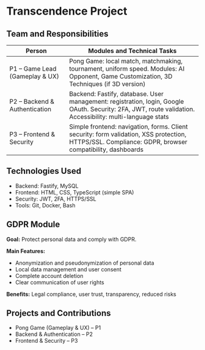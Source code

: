 # Transcendence Project

## Team and Responsibilities

| Person | Modules and Technical Tasks |
|--------|----------------------------|
| P1 – Game Lead (Gameplay & UX) | Pong Game: local match, matchmaking, tournament, uniform speed. Modules: AI Opponent, Game Customization, 3D Techniques (if 3D version) |
| P2 – Backend & Authentication | Backend: Fastify, database. User management: registration, login, Google OAuth. Security: 2FA, JWT, route validation. Accessibility: multi-language stats |
| P3 – Frontend & Security | Simple frontend: navigation, forms. Client security: form validation, XSS protection, HTTPS/SSL. Compliance: GDPR, browser compatibility, dashboards |

## Technologies Used

- Backend: Fastify, MySQL  
- Frontend: HTML, CSS, TypeScript (simple SPA)  
- Security: JWT, 2FA, HTTPS/SSL  
- Tools: Git, Docker, Bash  


## GDPR Module

**Goal:** Protect personal data and comply with GDPR.  

**Main Features:**  
- Anonymization and pseudonymization of personal data  
- Local data management and user consent  
- Complete account deletion  
- Clear communication of user rights  

**Benefits:** Legal compliance, user trust, transparency, reduced risks  


## Projects and Contributions

- Pong Game (Gameplay & UX) – P1  
- Backend & Authentication – P2  
- Frontend & Security – P3
